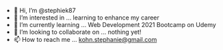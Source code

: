 - 👋 Hi, I’m @stephiek87
- 👀 I’m interested in ... learning to enhance my career
- 🌱 I’m currently learning ... Web Development 2021 Bootcamp on Udemy
- 💞️ I’m looking to collaborate on ... nothing yet!
- 📫 How to reach me ... kohn.stephanie@gmail.com

<!---
stephiek87/stephiek87 is a ✨ special ✨ repository because its `README.md` (this file) appears on your GitHub profile.
You can click the Preview link to take a look at your changes.
--->
